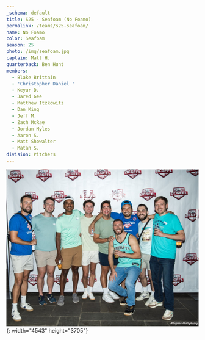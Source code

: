```yaml
---
_schema: default
title: S25 - Seafoam (No Foamo)
permalink: /teams/s25-seafoam/
name: No Foamo
color: Seafoam
season: 25
photo: /img/seafoam.jpg
captain: Matt H.
quarterback: Ben Hunt
members:
  - Blake Brittain
  - 'Christopher Daniel '
  - Keyur D.
  - Jared Gee
  - Matthew Itzkowitz
  - Dan King
  - Jeff M.
  - Zach McRae
  - Jordan Myles
  - Aaron S.
  - Matt Showalter
  - Matan S.
division: Pitchers
---
```

![](/img/seafoam.jpg){: width="4543" height="3705"}
